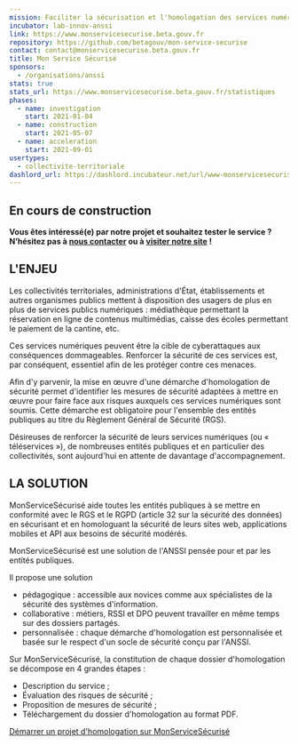 ```yaml
---
mission: Faciliter la sécurisation et l'homologation des services numériques
incubator: lab-innov-anssi
link: https://www.monservicesecurise.beta.gouv.fr
repository: https://github.com/betagouv/mon-service-securise
contact: contact@monservicesecurise.beta.gouv.fr
title: Mon Service Sécurisé
sponsors:
  - /organisations/anssi
stats: true
stats_url: https://www.monservicesecurise.beta.gouv.fr/statistiques
phases:
  - name: investigation
    start: 2021-01-04
  - name: construction
    start: 2021-05-07
  - name: acceleration
    start: 2021-09-01
usertypes:
  - collectivite-territoriale
dashlord_url: https://dashlord.incubateur.net/url/www-monservicesecurise-beta-gouv-fr/
---
```

## En cours de construction

**Vous êtes intéressé(e) par notre projet et souhaitez tester le service ?
N’hésitez pas à [nous
contacter](mailto:contact@monservicesecurise.beta.gouv.fr) ou à [visiter notre
site](https://www.monservicesecurise.beta.gouv.fr/) !**

## L'ENJEU

Les collectivités territoriales, administrations d'État, établissements et
autres organismes publics mettent à disposition des usagers de plus en plus
de services publics numériques : médiathèque permettant la réservation en
ligne de contenus multimédias, caisse des écoles permettant le paiement de la
cantine, etc.

Ces services numériques peuvent être la cible de cyberattaques aux conséquences
dommageables. Renforcer la sécurité de ces services est, par conséquent,
essentiel afin de les protéger contre ces menaces.

Afin d'y parvenir, la mise en œuvre d'une démarche d'homologation de sécurité
permet d'identifier les mesures de sécurité adaptées à mettre en œuvre pour
faire face aux risques auxquels ces services numériques sont soumis. Cette
démarche est obligatoire pour l'ensemble des entités publiques au titre du
Règlement Général de Sécurité (RGS).

Désireuses de renforcer la sécurité de leurs services numériques (ou « téléservices »),
de nombreuses entités publiques et en particulier des collectivités, sont
aujourd'hui en attente de davantage d'accompagnement.

## LA SOLUTION

MonServiceSécurisé aide toutes les entités publiques à se mettre en
conformité avec le RGS et le RGPD (article 32 sur la sécurité des données)
en sécurisant et en homologuant la sécurité de leurs sites web, applications
mobiles et API aux besoins de sécurité modérés.

MonServiceSécurisé est une solution de l'ANSSI pensée pour et par les entités
publiques.

Il propose une solution
- pédagogique : accessible aux novices comme aux spécialistes de la sécurité
des systèmes d'information.
- collaborative : métiers, RSSI et DPO peuvent travailler en même temps sur
des dossiers partagés.
- personnalisée : chaque démarche d'homologation est personnalisée et basée sur
le respect d'un socle de sécurité conçu par l'ANSSI.

Sur MonServiceSécurisé, la constitution de chaque dossier d'homologation
se décompose en 4 grandes étapes :
- Description du service ;
- Évaluation des risques de sécurité ;
- Proposition de mesures de sécurité ;
- Téléchargement du dossier d'homologation au format PDF.

[Démarrer un projet d'homologation sur MonServiceSécurisé](https://www.monservicesecurise.beta.gouv.fr/connexion)
